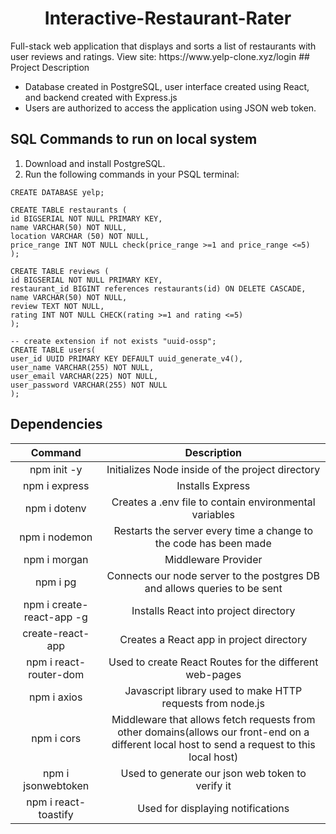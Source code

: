 <h1 align="center">Interactive-Restaurant-Rater</h1>
Full-stack web application that displays and sorts a list of restaurants with user reviews and ratings.
View site: https://www.yelp-clone.xyz/login
## Project Description

* Database created in PostgreSQL, user interface created using React, and backend created with Express.js
* Users are authorized to access the application using JSON web token.

## SQL Commands to run on local system

1. Download and install PostgreSQL.
2. Run the following commands in your PSQL terminal:
```
CREATE DATABASE yelp;
    
CREATE TABLE restaurants (
id BIGSERIAL NOT NULL PRIMARY KEY,
name VARCHAR(50) NOT NULL,
location VARCHAR (50) NOT NULL,
price_range INT NOT NULL check(price_range >=1 and price_range <=5)
);

CREATE TABLE reviews (
id BIGSERIAL NOT NULL PRIMARY KEY,
restaurant_id BIGINT references restaurants(id) ON DELETE CASCADE,
name VARCHAR(50) NOT NULL,
review TEXT NOT NULL,
rating INT NOT NULL CHECK(rating >=1 and rating <=5)
);

-- create extension if not exists "uuid-ossp";
CREATE TABLE users(
user_id UUID PRIMARY KEY DEFAULT uuid_generate_v4(),
user_name VARCHAR(255) NOT NULL,
user_email VARCHAR(225) NOT NULL,
user_password VARCHAR(255) NOT NULL
);
```

## Dependencies

| Command | Description |
| :---: | :------: |
|npm init -y| Initializes Node inside of the project directory |
|npm i express| Installs Express|
|npm i dotenv |Creates a .env file to contain environmental variables|
|npm i nodemon |Restarts the server every time a change to the code has been made|
|npm i morgan |Middleware Provider|
|npm i pg |Connects our node server to the postgres DB and allows queries to be sent|
|npm i create-react-app -g |Installs React into project directory|
|create-react-app |Creates a React app in project directory|
|npm i react-router-dom |Used to create React Routes for the different web-pages|
|npm i axios|Javascript library used to make HTTP requests from node.js|
|npm i cors |Middleware that allows fetch requests from other domains(allows our front-end on a different local host to send a request to this local host)|
|npm i jsonwebtoken |Used to generate our json web token to verify it|
|npm i react-toastify|Used for displaying notifications|
